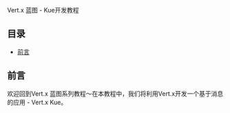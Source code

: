Vert.x 蓝图 - Kue开发教程

## 目录

- [前言](#前言)

## 前言

欢迎回到Vert.x 蓝图系列教程～在本教程中，我们将利用Vert.x开发一个基于消息的应用 - Vert.x Kue。